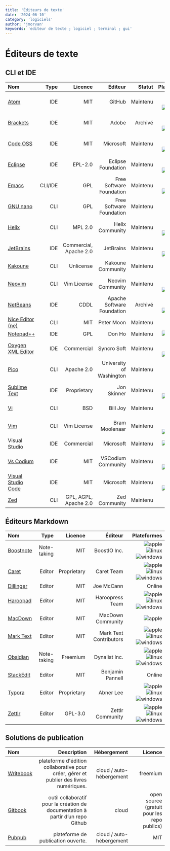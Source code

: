 ```yaml
---
title: 'Éditeurs de texte'
date: '2024-06-10'
category: 'logiciels'
author: 'jmorvan'
keywords: 'editeur de texte ; logiciel ; terminal ; gui'
---
```


# Éditeurs de texte

## CLI et IDE

| Nom        | Type        | Licence                  | Éditeur       | Statut      | Plateformes   |
|:-------------------------|-------------:|------------------------:|-------------------------:|-------------:|--------------------------:|
| [Atom](https://atom.io/)  | IDE | MIT | GitHub  | Maintenu  | ![apple](/logos/apple.svg) ![linux](/logos/linux.svg) ![windows](/logos/windows.svg)  |
| [Brackets](http://brackets.io/) | IDE | MIT | Adobe | Archivé | ![apple](/logos/apple.svg) ![linux](/logos/linux.svg) ![windows](/logos/windows.svg)  |
| [Code OSS](https://github.com/microsoft/vscode) | IDE | MIT | Microsoft | Maintenu  | ![apple](/logos/apple.svg) ![linux](/logos/linux.svg) ![windows](/logos/windows.svg)  |
| [Eclipse](https://www.eclipse.org/) | IDE | EPL-2.0 | Eclipse Foundation  | Maintenu  | ![apple](/logos/apple.svg) ![linux](/logos/linux.svg) ![windows](/logos/windows.svg)  |
| [Emacs](https://www.gnu.org/software/emacs/)  | CLI/IDE | GPL | Free Software Foundation  | Maintenu  | ![apple](/logos/apple.svg) ![linux](/logos/linux.svg) ![windows](/logos/windows.svg)  |
| [GNU nano](https://www.nano-editor.org/)  | CLI | GPL | Free Software Foundation  | Maintenu  | ![apple](/logos/apple.svg) ![linux](/logos/linux.svg) |
| [Helix](https://helix-editor.com/)  | CLI | MPL 2.0 | Helix Community | Maintenu  | ![apple](/logos/apple.svg) ![linux](/logos/linux.svg) ![windows](/logos/windows.svg)  |
| [JetBrains](https://www.jetbrains.com/) | IDE | Commercial, Apache 2.0  | JetBrains | Maintenu  | ![apple](/logos/apple.svg) ![linux](/logos/linux.svg) ![windows](/logos/windows.svg)  |
| [Kakoune](https://kakoune.org/) | CLI | Unlicense | Kakoune Community | Maintenu  | ![apple](/logos/apple.svg) ![linux](/logos/linux.svg) |
| [Neovim](https://neovim.io/) | CLI  | Vim License | Neovim Community  | Maintenu  | ![apple](/logos/apple.svg) ![linux](/logos/linux.svg) ![windows](/logos/windows.svg)  |
| [NetBeans](https://netbeans.apache.org/)  | IDE | CDDL  | Apache Software Foundation  | Archivé | ![apple](/logos/apple.svg) ![linux](/logos/linux.svg) ![windows](/logos/windows.svg)  |
| [Nice Editor (ne)](https://ne.di.unimi.it/) | CLI | MIT | Peter Moon  | Maintenu  | ![apple](/logos/apple.svg) ![linux](/logos/linux.svg) |
| [Notepad++](https://notepad-plus-plus.org/) | IDE | GPL | Don Ho  | Maintenu  | ![windows](/logos/windows.svg)  |
| [Oxygen XML Editor](https://www.oxygenxml.com/) | IDE | Commercial  | Syncro Soft | Maintenu  | ![apple](/logos/apple.svg) ![linux](/logos/linux.svg) ![windows](/logos/windows.svg)  |
| [Pico](https://fr.wikipedia.org/wiki/Pico_(logiciel)) | CLI | Apache 2.0  | University of Washington  | Maintenu  | ![apple](/logos/apple.svg) ![linux](/logos/linux.svg) |
| [Sublime Text](https://www.sublimetext.com/)  | IDE | Proprietary | Jon Skinner | Maintenu  | ![apple](/logos/apple.svg) ![linux](/logos/linux.svg) ![windows](/logos/windows.svg)  |
| [Vi](https://fr.wikipedia.org/wiki/Vi)  | CLI | BSD | Bill Joy  | Maintenu  | ![apple](/logos/apple.svg) ![linux](/logos/linux.svg) |
| [Vim](https://www.vim.org/) | CLI | Vim License | Bram Moolenaar  | Maintenu  | ![apple](/logos/apple.svg) ![linux](/logos/linux.svg) ![windows](/logos/windows.svg)  |
| Visual Studio | IDE | Commercial  | Microsoft | Maintenu  | ![windows](/logos/windows.svg)  |
| [Vs Codium](https://vscodium.com/)  | IDE | MIT | VSCodium Community  | Maintenu  | ![apple](/logos/apple.svg) ![linux](/logos/linux.svg) ![windows](/logos/windows.svg)  |
| [Visual Studio Code](https://code.visualstudio.com/)  | IDE | MIT | Microsoft | Maintenu  | ![apple](/logos/apple.svg) ![linux](/logos/linux.svg) ![windows](/logos/windows.svg)  |
| [Zed](https://zed.dev/) | CLI | GPL, AGPL, Apache 2.0 | Zed Community | Maintenu  | ![apple](/logos/apple.svg)  |


## Éditeurs Markdown

| Nom         | Type        | Licence                | Éditeur       | Plateformes   |
|:------------------------|-------------:|------------------------:|-------------------------:|---------------------------:|
| [Boostnote](https://boostnote.io/)  | Note-taking | MIT | BoostIO Inc.  | ![apple](/logos/apple.svg) ![linux](/logos/linux.svg) ![windows](/logos/windows.svg)  |
| [Caret](https://caret.io/)  | Editor  | Proprietary | Caret Team  | ![apple](/logos/apple.svg) ![linux](/logos/linux.svg) ![windows](/logos/windows.svg)  |
| [Dillinger](https://dillinger.io/)  | Editor  | MIT | Joe McCann  | Online  |
| [Haroopad](http://pad.haroopress.com/)  | Editor  | MIT | Haroopress Team | ![apple](/logos/apple.svg) ![linux](/logos/linux.svg) ![windows](/logos/windows.svg)  |
| [MacDown](https://macdown.uranusjr.com/)  | Editor  | MIT | MacDown Community | ![apple](/logos/apple.svg)  |
| [Mark Text](https://marktext.app/)  | Editor  | MIT | Mark Text Contributors  | ![apple](/logos/apple.svg) ![linux](/logos/linux.svg) ![windows](/logos/windows.svg)  |
| [Obsidian](https://obsidian.md/)  | Note-taking | Freemium  | Dynalist Inc. | ![apple](/logos/apple.svg) ![linux](/logos/linux.svg) ![windows](/logos/windows.svg)  |
| [StackEdit](https://stackedit.io/)  | Editor  | MIT | Benjamin Pannell  | Online  |
| [Typora](https://typora.io/)  | Editor  | Proprietary | Abner Lee | ![apple](/logos/apple.svg) ![linux](/logos/linux.svg) ![windows](/logos/windows.svg)  |
| [Zettlr](https://www.zettlr.com/) | Editor  | GPL-3.0 | Zettlr Community  | ![apple](/logos/apple.svg) ![linux](/logos/linux.svg) ![windows](/logos/windows.svg)  |


## Solutions de publication

| Nom                                       | Description | Hébergement  | Licence     |
|:------------------------------------------|----------------------------------------------------------------:|------------:|-------:|
| [Writebook](https://once.com/writebook)   | plateforme d'édition collaborative pour créer, gérer et publier des livres numériques.  | cloud / auto-hébergement  | freemium    |
| [Gitbook](https://www.gitbook.com/)       | outil collaboratif pour la création de documentation à partir d’un repo Github  | cloud  | open source (gratuit pour les repo publics) | 
| [Pubpub](https://www.pubpub.org/)   | plateforme de publication ouverte.  | cloud / auto-hébergement  | MIT    |